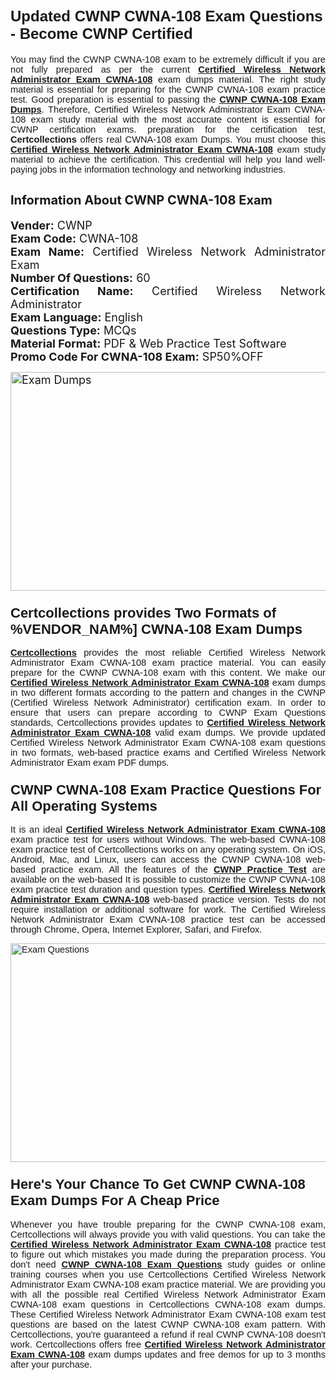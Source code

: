 <h1><span style="font-size:24px"><span style="font-family:Calibri,sans-serif"><strong>Updated CWNP CWNA-108 Exam Questions - Become CWNP Certified</strong></span></span></h1> <p style="text-align:justify"><span style="font-size:11pt"><span style="font-family:Calibri,sans-serif">You may find the CWNP CWNA-108 exam to be extremely difficult if you are not fully prepared as per the current <u><strong>Certified Wireless Network Administrator Exam CWNA-108</strong></u> exam dumps material. The right study material is essential for preparing for the CWNP CWNA-108 exam practice test. Good preparation is essential to passing the <a href="https://www.certcollections.com/cwna-108-exam-questions"><u><strong>CWNP CWNA-108 Exam Dumps</strong></u></a>. Therefore, Certified Wireless Network Administrator Exam CWNA-108 exam study material with the most accurate content is essential for CWNP certification exams. preparation for the certification test, <strong>Certcollections</strong> offers real CWNA-108 exam Dumps. You must choose this <u><strong>Certified Wireless Network Administrator Exam CWNA-108</strong></u> exam study material to achieve the certification. This credential will help you land well-paying jobs in the information technology and networking industries.</span></span></p> <h2 style="text-align:justify"><strong><span style="font-size:20px">Information About CWNP CWNA-108 Exam</span></strong></h2> <p style="text-align:justify"><span style="font-size:18px"><strong>Vender:</strong> CWNP<br /> <strong>Exam Code:</strong> CWNA-108<br /> <strong>Exam Name:</strong> Certified Wireless Network Administrator Exam<br /> <strong>Number Of Questions:</strong> 60<br /> <strong>Certification Name:</strong> Certified Wireless Network Administrator<br /> <strong>Exam Language:</strong> English<br /> <strong>Questions Type:</strong> MCQs<br /> <strong>Material Format:</strong> PDF & Web Practice Test Software<br /> <strong>Promo Code For CWNA-108 Exam:</strong> SP50%OFF</span></p> <p style="text-align:justify"><span style="font-size:18px"><a href="https://www.certcollections.com/cwna-108-exam-questions" rel="no-follow"><img alt="Exam Dumps" src="https://www.certcollections.com/uploads/content/certcollections.jpg" style="height:350px; width:750px" /></a></span></p> <h3><span style="font-size:22px"><span style="font-family:Calibri,sans-serif"><strong>Certcollections provides Two Formats of %VENDOR_NAM%] CWNA-108 Exam Dumps</strong></span></span></h3> <p style="text-align:justify"><span style="font-size:11pt"><span style="font-family:Calibri,sans-serif"><a href="https://www.certcollections.com/"><u><strong>Certcollections</strong></u></a> provides the most reliable Certified Wireless Network Administrator Exam CWNA-108 exam practice material. You can easily prepare for the CWNP CWNA-108 exam with this content. We make our <u><strong>Certified Wireless Network Administrator Exam CWNA-108</strong></u> exam dumps in two different formats according to the pattern and changes in the CWNP (Certified Wireless Network Administrator) certification exam. In order to ensure that users can prepare according to CWNP Exam Questions standards, Certcollections provides updates to <u><strong>Certified Wireless Network Administrator Exam CWNA-108</strong></u> valid exam dumps. We provide updated Certified Wireless Network Administrator Exam CWNA-108 exam questions in two formats, web-based practice exams and Certified Wireless Network Administrator Exam exam PDF dumps.</span></span></p> <h3><span style="font-size:22px"><span style="font-family:Calibri,sans-serif"><strong>CWNP CWNA-108 Exam Practice Questions For All Operating Systems</strong></span></span></h3> <p style="text-align:justify"><span style="font-size:11pt"><span style="font-family:Calibri,sans-serif">It is an ideal <u><strong>Certified Wireless Network Administrator Exam CWNA-108</strong></u> exam practice test for users without Windows. The web-based CWNA-108 exam practice test of Certcollections works on any operating system. On iOS, Android, Mac, and Linux, users can access the CWNP CWNA-108 web-based practice exam. All the features of the <a href="https://www.certcollections.com/cwnp-exam-dumps"><u><strong>CWNP Practice Test</strong></u></a> are available on the web-based It is possible to customize the CWNP CWNA-108 exam practice test duration and question types. <u><strong>Certified Wireless Network Administrator Exam CWNA-108</strong></u> web-based practice version. Tests do not require installation or additional software for work. The Certified Wireless Network Administrator Exam CWNA-108 practice test can be accessed through Chrome, Opera, Internet Explorer, Safari, and Firefox.</span></span></p> <p style="text-align:justify"><span style="font-size:11pt"><span style="font-family:Calibri,sans-serif"><a href="https://www.certcollections.com/cwna-108-exam-questions" rel="no-follow"><img alt="Exam Questions" src="https://www.certcollections.com/uploads/content/55597321.jpg" style="height:350px; width:750px" /></a></span></span></p> <h3><span style="font-size:22px"><span style="font-family:Calibri,sans-serif"><strong>Here's Your Chance To Get CWNP CWNA-108 Exam Dumps For A Cheap Price</strong></span></span></h3> <p style="text-align:justify"><span style="font-size:11pt"><span style="font-family:Calibri,sans-serif">Whenever you have trouble preparing for the CWNP CWNA-108 exam, Certcollections will always provide you with valid questions. You can take the <u><strong>Certified Wireless Network Administrator Exam CWNA-108</strong></u> practice test to figure out which mistakes you made during the preparation process. You don't need <a href="https://www.certcollections.com/cwna-108-exam-questions"><u><strong>CWNP CWNA-108 Exam Questions</strong></u></a> study guides or online training courses when you use Certcollections Certified Wireless Network Administrator Exam CWNA-108 exam practice material. We are providing you with all the possible real Certified Wireless Network Administrator Exam CWNA-108 exam questions in Certcollections CWNA-108 exam dumps. These Certified Wireless Network Administrator Exam CWNA-108 exam test questions are based on the latest CWNP CWNA-108 exam pattern. With Certcollections, you're guaranteed a refund if real CWNP CWNA-108 doesn't work. Certcollections offers free <u><strong>Certified Wireless Network Administrator Exam CWNA-108</strong></u> exam dumps updates and free demos for up to 3 months after your purchase.</span></span></p>
